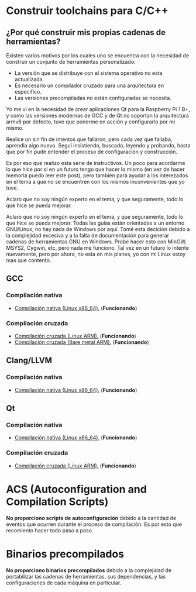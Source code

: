 # Construir toolchains para C/C++

## ¿Por qué construir mis propias cadenas de herramientas?

Existen varios motivos por los cuales uno se encuentra con la necesidad de construir un conjunto de herramientas personalizado:

* La versión que se distribuye con el sistema operativo no esta actualizada.
* Es necesario un compilador cruzado para una arquitectura en especifico.
* Las versiones precompiladas no están configuradas se necesita.

Yo me vi en la necesidad de crear aplicaciones Qt para la Raspberry Pi 1 B+, y como las versiones modernas de GCC y de Qt no soportan la arquitectura armv6 por defecto, tuve que ponerme en acción y configurarlo por mi mismo.

Realice un sin fin de intentos que fallaron, pero cada vez que fallaba, aprendia algo nuevo. Seguí insistiendo, buscado, leyendo y probando, hasta que por fin pude entender el proceso de configuración y construcción.

Es por eso que realizo esta serie de instructivos. Un poco para acordarme lo que hice por si en un futuro tengo que hacer lo mismo (en vez de hacer memoria puedo leer este post), pero también para ayudar a los interezados en el tema a que no se encuentren con los mismos inconvenientes que yo tuve.

Aclaro que no soy ningún experto en el tema, y que seguramente, todo lo que hice se pueda mejorar.

Aclaro que no soy ningún experto en el tema, y que seguramente, todo lo que hice se pueda mejorar. Todas las guías están orientadas a un entorno GNU/Linux, no hay nada de Windows por aquí. Tomé esta decición debido a la complejidad excesiva y a la falta de documentación para generar cadenas de herramientas GNU en Windows. Probe hacer esto con MinGW, MSYS2, Cygwin, etc, pero nada me funciono. Tal vez en un futuro lo intente nuevamente, pero por ahora, no esta en mis planes, yo con mi Linux estoy mas que contento.

## GCC

### Compilación nativa

* [Compilación nativa (Linux x86_64).](docs/native/gcc/x86_64-linux.md) (**Funcionando**)

### Compilación cruzada

* [Compilación cruzada (Linux ARM).](docs/cross/gcc/arm-linux.md) (**Funcionando**)
* [Compilación cruzada (Bare metal ARM).](docs/cross/gcc/arm-none.md) (**Funcionando**)

## Clang/LLVM

### Compilación nativa

* [Compilación nativa (Linux x86_64).](docs/native/clang/x86_64-linux.md) (**Funcionando**)

## Qt

### Compilación nativa

* [Compilación nativa (Linux x86_64).](docs/native/qt/x86_64-linux.md) (**Funcionando**)

### Compilación cruzada

* [Compilación cruzada (Linux ARM).](docs/cross/qt/arm-linux.md) (**Funcionando**)

# ACS (Autoconfiguration and Compilation Scripts)

**No proporciono scripts de autoconfiguración** debido a la cantidad de eventos que ocurren durante el proceso de compilación. Es por esto que recomiento hacer todo paso a paso.

# Binarios precompilados

**No proporciono binarios precompilados** debido a la complejidad de portabilizar las cadenas de herramientas, sus dependencias, y las configuraciones de cada máquina en particular.
